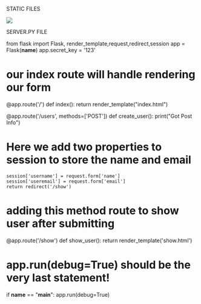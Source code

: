 STATIC FILES

<!-- linking a css style sheet -->
<link rel="stylesheet" type="text/css" href="{{ url_for('static', filename='css/my_style.css') }}">

<!-- linking a javascript file -->
<script type="text/javascript" src="{{ url_for('static', filename='js/my_script.js') }}"></script>

<!-- linking an image -->
<img src="{{ url_for('static', filename='img/my_img.png') }}">


SERVER.PY FILE

from flask import Flask, render_template,request,redirect,session
app = Flask(__name__)
app.secret_key = '123'

# our index route will handle rendering our form

@app.route('/')
def index():
    return render_template("index.html")

@app.route('/users', methods=['POST'])
def create_user():
    print("Got Post Info")

# Here we add two properties to session to store the name and email
    session['username'] = request.form['name']
    session['useremail'] = request.form['email']
    return redirect('/show')
    
# adding this method route to show user after submitting
@app.route('/show')
def show_user():
    return render_template('show.html')


# app.run(debug=True) should be the very last statement! 
if __name__ == "__main__":
    app.run(debug=True)